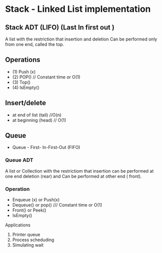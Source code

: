 # Stack - Linked List implementation

## Stack ADT (LIFO) (Last In first out )

A list with the restriction
that insertion and deletion
Can be performed only from
one end, called the top.

## Operations

- (1) Push (x)
- (2) POP() // Constant time or O(1)
- (3) Top()
- (4) IsEmpty()

## Insert/delete

- at end of list (tail) //O(n)
- at beginning (head) // O(1)

## Queue

- Queue - First- In-First-Out (FIFO)

### Queue ADT

A list or Collection
with the
restrictiom
that insertion can be
performed at one
end
deletion
(rear) and
Can be performed
at
other end ( front).

### Operation

- Enqueue (x) or Push(x)
- Dequeue() or pop() /// Constant time or O(1)
- Front() or Peek()
- IsEmpty()

Applications

1. Printer queue
2. Process scheduding
3. Simulating wait
